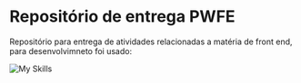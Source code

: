 # Repositório de entrega PWFE


Repositório para entrega de atividades relacionadas a matéria de front end, para desenvolvimneto foi usado: 

![My Skills](https://skillicons.dev/icons?i=html,css,js,bootstrap,tailwind&theme=light)
